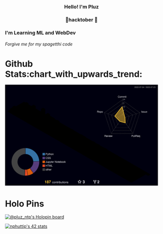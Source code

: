 <h3 align="center">Hello! I'm Pluz</h3>
<h3 align="center"> &#127875;hacktober &#127875; </h3>
<h3 >I'm Learning ML and WebDev </h3>
<h6> Forgive me for my spagetthi code</h6>


<h1>Github Stats:chart_with_upwards_trend:</h1>


![](./profile-3d-contrib/profile-night-rainbow.svg)


<h1>Holo Pins</h1>


[![@pluz_ntp's Holopin board](https://holopin.io/api/user/board?user=pluz_ntp)](https://holopin.io/@pluz_ntp)



<a href="https://github.com/JaeSeoKim/badge42"><img src="https://badge42.vercel.app/api/v2/cl9a1vfoe01040gkwzxgwkdv9/stats?cursusId=3&coalitionId=undefined" alt="nphuttip's 42 stats" /></a>
